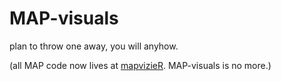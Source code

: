 MAP-visuals
===========

plan to throw one away, you will anyhow.

(all MAP code now lives at [mapvizieR](https://github.com/almartin82/mapvizieR).  MAP-visuals is no more.)